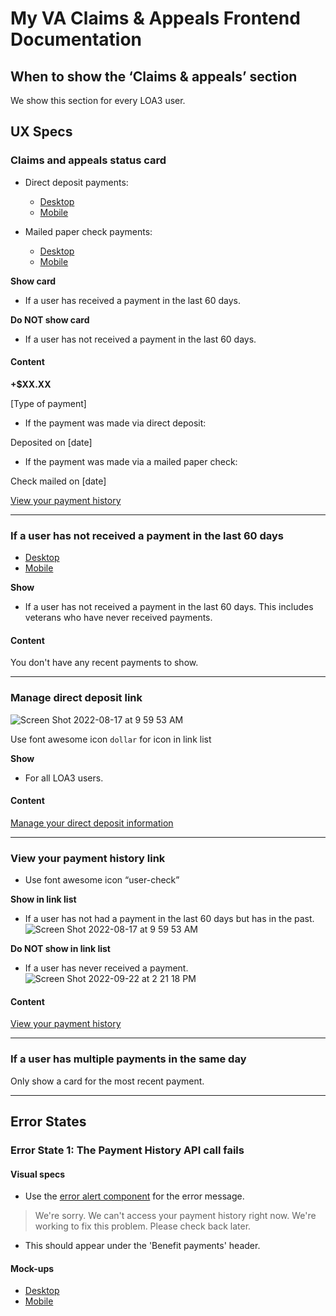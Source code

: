 # My VA Claims & Appeals Frontend Documentation

## When to show the ‘Claims & appeals’ section
We show this section for every LOA3 user.

## UX Specs
### Claims and appeals status card
- Direct deposit payments:
  - [Desktop](https://www.sketch.com/s/9b0e6efc-423a-4354-9db3-ab2083d566c9/a/uuid/222D00A6-3BFD-4D99-9FCB-A9CE2766E78A)
  - [Mobile](https://www.sketch.com/s/9b0e6efc-423a-4354-9db3-ab2083d566c9/a/uuid/1CA9530C-0A0F-4CF6-9597-D76F83143B45)

- Mailed paper check payments:
  - [Desktop](https://www.sketch.com/s/9b0e6efc-423a-4354-9db3-ab2083d566c9/a/uuid/1FEFF140-7526-42A2-9D64-959E152ED415)
  - [Mobile](https://www.sketch.com/s/9b0e6efc-423a-4354-9db3-ab2083d566c9/a/uuid/38CB47EF-6A94-44CD-B0F8-F6FE999C933D)

**Show card**

- If a user has received a payment in the last 60 days.

**Do NOT show card**

- If a user has not received a payment in the last 60 days.

#### **Content**

**+$XX.XX**

[Type of payment]

- If the payment was made via direct deposit:

Deposited on [date]

- If the payment was made via a mailed paper check:

Check mailed on [date]

[View your payment history](https://www.va.gov/va-payment-history/payments)

---

### If a user has not received a payment in the last 60 days

- [Desktop](https://www.sketch.com/s/9b0e6efc-423a-4354-9db3-ab2083d566c9/a/uuid/977354F4-360B-4287-B9CD-CE28DC8444A0)
- [Mobile](https://www.sketch.com/s/9b0e6efc-423a-4354-9db3-ab2083d566c9/a/uuid/95A46294-248D-407C-8557-8C6A35C02315)

**Show**

- If a user has not received a payment in the last 60 days. This includes veterans who have never received payments.

#### **Content**

You don't have any recent payments to show.

---

### Manage direct deposit link

![Screen Shot 2022-08-17 at 9 59 53 AM](https://user-images.githubusercontent.com/97965610/185153481-a47957ed-7357-48af-840b-13fff4137f49.png)

Use font awesome icon `dollar` for icon in link list

**Show**
- For all LOA3 users.

#### Content

[Manage your direct deposit information](https://www.va.gov/profile/direct-deposit)

---

### View your payment history link

- Use font awesome icon “user-check”

**Show in link list**
- If a user has not had a payment in the last 60 days but has in the past.
![Screen Shot 2022-08-17 at 9 59 53 AM](https://user-images.githubusercontent.com/97965610/185153689-a6c0bb5e-357d-4a44-8c33-eb2cfdf54fde.png)

**Do NOT show in link list**
- If a user has never received a payment.
![Screen Shot 2022-09-22 at 2 21 18 PM](https://user-images.githubusercontent.com/97965610/191822590-048107ed-b5e6-431f-a11c-f8bf297b93cf.png)

#### Content
[View your payment history](https://www.va.gov/va-payment-history/payments/)

---

### If a user has multiple payments in the same day

Only show a card for the most recent payment.

---

## Error States

### Error State 1: The Payment History API call fails

#### Visual specs
- Use the [error alert component](https://design.va.gov/storybook/?path=/docs/components-va-alert--error) for the error message.
>We're sorry. We can't access your payment history right now.  We're working to fix this problem. Please check back later.
- This should appear under the 'Benefit payments' header.

#### Mock-ups
- [Desktop](https://www.sketch.com/s/9b0e6efc-423a-4354-9db3-ab2083d566c9/a/uuid/268A4DAB-EB9D-49B5-AA3F-FEDBDB797E4A)
- [Mobile](https://www.sketch.com/s/9b0e6efc-423a-4354-9db3-ab2083d566c9/a/uuid/D56012A2-DBE1-49DD-A5D5-95D01ABB4DFA)
